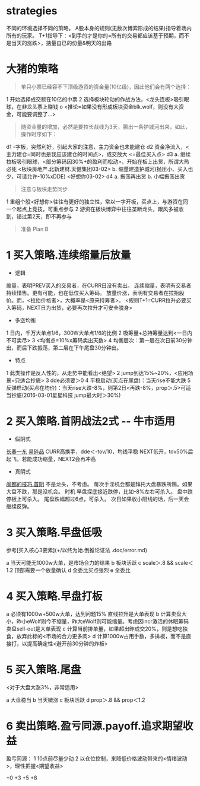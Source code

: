 # strategies

不同的环境选择不同的策略。
A股本身的规则(无数次博弈形成的结果)指导着场内所有的玩家。
T+1指导下：<到手的才是你的=所有的交易都应该基于预期，而不是当天的涨跌>，掂量自已的份量&明天的出路

# 大猪的策略

> 单只小票已经容不下顶级游资的资金量(10亿级)，因此他们会有两个选择：

1 开始选择成交额在10亿的中票
2 选择板块轮动的作战方法，<龙头连板>吸引眼球，在非龙头票上赚钱
o <推论=如果没有形成板块资金blk.wolf，则没有大资金，可能要调整了...>

> 随资金量的增加，必然是要拉长战线为3天，腾出一条护城河出来，如此，操作时序如下：

d1 -字板，突然利好，引起大家的注意，主力资金也未能建仓
d2 资金净流入，<主力建仓=同时也是我应该建仓的时间点>，成交放大                        <=最佳买入点>
d3 a. 继续拉板吸引眼球，<部分筹码因30%+的盈利而松动>，开始在板上出货，所谓大热必死    <板块房地产.北新建材.天健集团03-02>
   b. 缩量建造护城河(抛压小、买入也少，可请允许-10%xDDE)                              <好想你03-02>
d4 a. 振荡再出货
   b. 小幅振荡出货

> 注意与板块走势同步

1 重组个股<好想你>往往有更好的独立性，常以一字开板，买点上，与游资在同一个起点上竞技，可重点参与
2 游资在板块博弈中往往垄断龙头，跟风多被收割，错过第2天，即不再参与

> 准备 Plan B

# 1 买入策略.连续缩量后放量

* 逻辑

缩量，表明PREV买入的交易者，在CURR日没有卖出。
连续缩量，表明有交易者持续惜售。更有可能，也在低位买入筹码。
放量价涨，表明有交易者在拉抬股价。而，<拉抬价格者>，大概率是<原来持筹者>。
<规则T+1=CURR拉升必要买入筹码，NEXT日为出货，必要再次拉升才可安全脱身>

* 多空均衡

1 日内，千万大单点1/6，300W大单点1/6的比例
2 吸筹量+总持筹量达到<一日内不可卖尽>
3 <均衡点=10%x筹码卖出天数>
4 均衡层次：第一层在次日前30分钟出，而后下跌振荡，第二层在下午尾盘30分钟出。

* 特点

1 此类操作是反人性的，从走势中能看出<绝望>
2 jump到达15%~20%，<应用场景=只适合抄底>
3 dde必须要＞0
4 平稳启动(买点在尾盘)：当天rise不能大跌
5 反弹启动(买点在均价)：当天rise大跌-8%，则第2日<再跌-8%，prop＞.5>可适当抄底(2016-03-01星星科技 jump最大时＞30%)

# 2 买入策略.首阴战法2式 -- 牛市适用

* 假阴式

[长春一东](2015-07-23)
[易碎品](http://www.taoguba.com.cn/Article/1209554/1)
CURR高换手，dde＜-tov/10，均线平稳
NEXT低开，tov50%后起飞，若能成功缩量，NEXT2会再冲高

* 真阴式

[闽都的技巧.首阴](http://blog.sina.com.cn/s/blog_b46e2fe40102va03.html)
不是龙头，不考虑。
每次手淫机会都是拜托大盘暴跌所赐。如果大盘不跌，那是没机会。
时机
  早盘探底接近跌停，比如-8%左右可杀入。
  盘中跌停板上可杀入。
  尾盘跌幅超过6点，可杀入。
  次日如果收小阳线的话，后一天会继续反弹。

# 3 买入策略.早盘低吸

参考[买入核心3要素](+/以终为始.倒推论证法 .doc/error.md)

a 当天可能无1000w大单，是市场合力的结果
b 板块活跃
c scale＞.8 && scale＜1.2 顶部需要一个放量确认
d 全委比买点强烈
e 全委比

# 4 买入策略.早盘打板

[](早盘低吸技巧同样有效)

a 必须有1000w+500w大单，达到问题15%
  直线拉升是大单表现
b 计算卖盘大小，昨小eWolf则今不缩量，昨大eWolf则可能缩量。考虑因incr激活的休眠筹码
  卖盘sell-out是大单表现
c 计算当前排单量，如果超出昨成交20%，则是想吃独食，放弃此标的<市场的合力更多肉>
d 计算1000w占用手数，多排板，而不是直接打，以提高确定性<避开前30分钟的炸板>

# 5 买入策略.尾盘

<对于大盘大涨3%，非常适用>

a 大盘稳当
b 当天微涨 
c 板块活跃
d prop＞.8 && prop＜1.2

# 6 卖出策略.盈亏同源.payoff.追求期望收益

盈亏同源：
1 10点前尽量少动
2 以仓位控制，来降低价格波动带来的<情绪波动>，理性把握<期望收益>

+0 
+3
+5
+8

